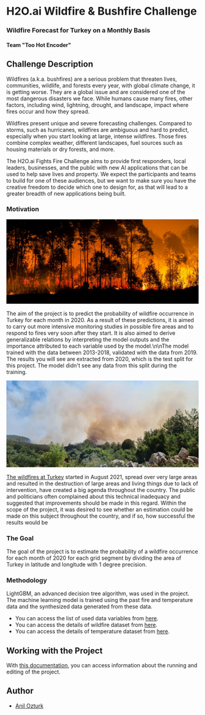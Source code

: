 # H2O.ai Wildfire & Bushfire Challenge
### Wildfire Forecast for Turkey on a Monthly Basis
#### Team "Too Hot Encoder"
## Challenge Description
Wildfires (a.k.a. bushfires) are a serious problem that threaten lives, communities, wildlife, and forests every year, with global climate change, it is getting worse. They are a global issue and are considered one of the most dangerous disasters we face. While humans cause many fires, other factors, including wind, lightning, drought, and landscape, impact where fires occur and how they spread.

Wildfires present unique and severe forecasting challenges. Compared to storms, such as hurricanes, wildfires are ambiguous and hard to predict, especially when you start looking at large, intense wildfires. Those fires combine complex weather, different landscapes, fuel sources such as housing materials or dry forests, and more.

The H2O.ai Fights Fire Challenge aims to provide first responders, local leaders, businesses, and the public with new AI applications that can be used to help save lives and property. We expect the participants and teams to build for one of these audiences, but we want to make sure you have the creative freedom to decide which one to design for, as that will lead to a greater breadth of new applications being built.

### Motivation
![](app/media/wildfire.jpg)

The aim of the project is to predict the probability of wildfire occurrence in Turkey for each month in 2020. As a result of these predictions, it is aimed to carry out more intensive monitoring studies in possible fire areas and to respond to fires very soon after they start. It is also aimed to derive generalizable relations by interpreting the model outputs and the importance attributed to each variable used by the model.\n\nThe model trained with the data between 2013-2018, validated with the data from 2019. The results you will see are extracted from 2020, which is the test split for this project. The model didn't see any data from this split during the training.

![](app/media/wildfire_bodrum.png)

[The wildfires at Turkey](https://en.wikipedia.org/wiki/2021_Turkey_wildfires) started in August 2021, spread over very large areas and resulted in the destruction of large areas and living things due to lack of intervention, have created a big agenda throughout the country. The public and politicians often complained about this technical inadequacy and suggested that improvements should be made in this regard. Within the scope of the project, it was desired to see whether an estimation could be made on this subject throughout the country, and if so, how successful the results would be

### The Goal
The goal of the project is to estimate the probability of a wildfire occurrence for each month of 2020 for each grid segment by dividing the area of Turkey in latitude and longitude with 1 degree precision.

### Methodology
LightGBM, an advanced decision tree algorithm, was used in the project. The machine learning model is trained using the past fire and temperature data and the synthesized data generated from these data.

- You can access the list of used data variables from [here](app/markdown/model_variables.md).
- You can access the details of wildfire dataset from [here](app/markdown/data_active_fire.md).
- You can access the details of temperature dataset from [here](app/markdown/data_temperatures.md).

## Working with the Project
With [this documentation](PROJECT.md), you can access information about the running and editing of the project.

## Author
* [Anil Ozturk](anilozturk96@gmail.com)